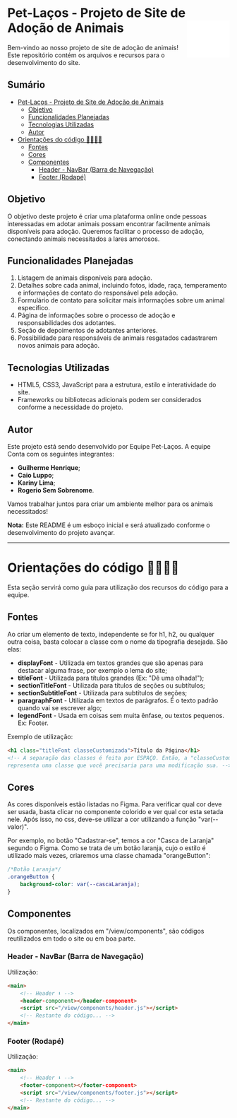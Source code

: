 
# Pet-Laços - Projeto de Site de Adoção de Animais <img src="view/assets/Vertical_-_White.png" align="right"></img>

Bem-vindo ao nosso projeto de site de adoção de animais! Este repositório contém os arquivos e recursos para o desenvolvimento do site.

<h2>Sumário</h2>

- [Pet-Laços - Projeto de Site de Adoção de Animais ](#pet-laços---projeto-de-site-de-adoção-de-animais-)
  - [Objetivo](#objetivo)
  - [Funcionalidades Planejadas](#funcionalidades-planejadas)
  - [Tecnologias Utilizadas](#tecnologias-utilizadas)
  - [Autor](#autor)
- [Orientações do código 👨‍💻👩‍💻](#orientações-do-código-)
  - [Fontes](#fontes)
  - [Cores](#cores)
  - [Componentes](#componentes)
    - [Header - NavBar (Barra de Navegação)](#header---navbar-barra-de-navegação)
    - [Footer (Rodapé)](#footer-rodapé)


## Objetivo
O objetivo deste projeto é criar uma plataforma online onde pessoas interessadas em adotar animais possam encontrar facilmente animais disponíveis para adoção. Queremos facilitar o processo de adoção, conectando animais necessitados a lares amorosos.

## Funcionalidades Planejadas
1. Listagem de animais disponíveis para adoção.
2. Detalhes sobre cada animal, incluindo fotos, idade, raça, temperamento e informações de contato do responsável pela adoção.
3. Formulário de contato para solicitar mais informações sobre um animal específico.
4. Página de informações sobre o processo de adoção e responsabilidades dos adotantes.
5. Seção de depoimentos de adotantes anteriores.
6. Possibilidade para responsáveis de animais resgatados cadastrarem novos animais para adoção.

## Tecnologias Utilizadas
- HTML5, CSS3, JavaScript para a estrutura, estilo e interatividade do site.
- Frameworks ou bibliotecas adicionais podem ser considerados conforme a necessidade do projeto.

## Autor
Este projeto está sendo desenvolvido por Equipe Pet-Laços. A equipe Conta com os seguintes integrantes:

- **Guilherme Henrique**;
- **Caio Luppo**;
- **Kariny Lima**;
- **Rogerio Sem Sobrenome**.


Vamos trabalhar juntos para criar um ambiente melhor para os animais necessitados!

**Nota:** Este README é um esboço inicial e será atualizado conforme o desenvolvimento do projeto avançar.

---

# Orientações do código 👨‍💻👩‍💻

Esta seção servirá como guia para utilização dos recursos do código para a equipe.

## Fontes

Ao criar um elemento de texto, independente se for h1, h2, ou qualquer outra coisa, basta colocar a classe com o nome da tipografia desejada. São elas:
- **displayFont** - Utilizada em textos grandes que são apenas para destacar alguma frase, por exemplo o lema do site;
- **titleFont** - Utilizada para títulos grandes  (Ex: "Dê uma olhada!");
- **sectionTitleFont** - Utilizada para títulos de seções ou subtítulos;
- **sectionSubtitleFont** - Utilizada para subtítulos de seções;
- **paragraphFont** - Utilizada em textos de parágrafos. É o texto padrão quando vai se escrever algo;
- **legendFont** - Usada em coisas sem muita ênfase, ou textos pequenos. Ex: Footer.

Exemplo de utilização:
```html
<h1 class="titleFont classeCustomizada">Título da Página</h1>
<!-- A separação das classes é feita por ESPAÇO. Então, a "classeCustomizada",
representa uma classe que você precisaria para uma modificação sua. -->
```

## Cores

As cores disponíveis estão listadas no Figma. Para verificar qual cor deve ser usada, basta clicar no componente colorido e ver qual cor esta setada nele. Após isso, no css, deve-se utilizar a cor utilizando a função "var(--valor)".

Por exemplo, no botão "Cadastrar-se", temos a cor "Casca de Laranja" segundo o Figma. Como se trata de um botão laranja, cujo o estilo é utilizado mais vezes, criaremos uma classe chamada "orangeButton":

```css
/*Botão Laranja*/
.orangeButton {
    background-color: var(--cascaLaranja);
}
```

## Componentes
Os componentes, localizados em "/view/components", são códigos reutilizados em todo o site ou em boa parte.

### Header - NavBar (Barra de Navegação)
Utilização:
```html
<main>
    <!-- Header ⬇ -->
    <header-component></header-component>
    <script src="/view/components/header.js"></script>
    <!-- Restante do código... -->
</main>
```

### Footer (Rodapé)
Utilização:
```html
<main>
    <!-- Header ⬇ -->
    <footer-component></footer-component>
    <script src="/view/components/footer.js"></script>
    <!-- Restante do código... -->
</main>
```